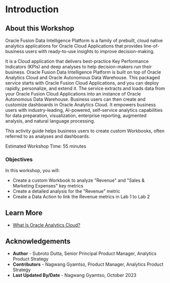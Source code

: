 # Introduction

## About this Workshop

Oracle Fusion Data Intelligence Platform is a family of prebuilt, cloud native analytics applications for Oracle Cloud Applications that provides line-of-business users with ready-to-use insights to improve decision-making.

It is a Cloud application that delivers best-practice Key Performance Indicators (KPIs) and deep analyses to help decision-makers run their business. Oracle Fusion Data Intelligence Platform is built on top of Oracle Analytics Cloud and Oracle Autonomous Data Warehouse. This packaged service starts with Oracle Fusion Cloud Applications, and you can deploy rapidly, personalize, and extend it. The service extracts and loads data from your Oracle Fusion Cloud Applications into an instance of Oracle Autonomous Data Warehouse. Business users can then create and customize dashboards in Oracle Analytics Cloud. It empowers business users with industry-leading, AI-powered, self-service analytics capabilities for data preparation, visualization, enterprise reporting, augmented analysis, and natural language processing.

This activity guide helps business users to create custom Workbooks, often referred to as analyses and dashboards.

Estimated Workshop Time: 55 minutes


### Objectives

In this workshop, you will:
* Create a custom Workbook to analyze "Revenue" and "Sales & Marketing Expenses" key metrics
* Create a detailed analysis for the "Revenue" metric
* Create a Data Action to link the Revenue metrics in Lab 1 to Lab 2

## Learn More
* [What Is Oracle Analytics Cloud?](https://docs.oracle.com/en/cloud/paas/analytics-cloud/acsgs/what-is-oracle-analytics-cloud.html)

## Acknowledgements
* **Author** - Subroto Dutta, Senior Principal Product Manager, Analytics Product Strategy
* **Contributors** - Nagwang Gyamtso, Product Manager, Analytics Product Strategy
* **Last Updated By/Date** - Nagwang Gyamtso, October 2023
